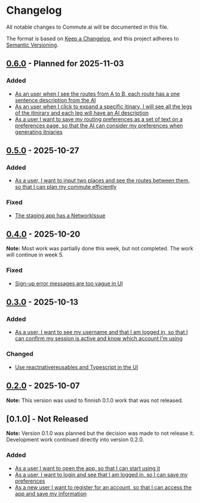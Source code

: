 # Changelog

All notable changes to Commute.ai will be documented in this file.

The format is based on [Keep a Changelog](https://keepachangelog.com/en/1.0.0/),
and this project adheres to [Semantic Versioning](https://semver.org/spec/v2.0.0.html).

## [0.6.0](https://github.com/Commute-ai/.github/releases/tag/v0.6.0) - Planned for 2025-11-03

### Added
- [As an user when I see the routes from A to B, each route has a one sentence description from the AI](https://github.com/Commute-ai/.github/issues/8)
- [As an user when I click to expand a specific itinary, I will see all the legs of the itinirary and each leg will have an AI description](https://github.com/Commute-ai/.github/issues/9)
- [As a user I want to save my routing preferences as a set of text on a preferences page, so that the AI can consider my preferences when generating itniaries](https://github.com/Commute-ai/.github/issues/3)

## [0.5.0](https://github.com/Commute-ai/.github/releases/tag/v0.5.0) - 2025-10-27

### Added
- [As a user, I want to input two places and see the routes between them, so that I can plan my commute efficiently](https://github.com/Commute-ai/.github/issues/1)

### Fixed
- [The staging app has a NetworkIssue](https://github.com/Commute-ai/ui/issues/49)

## [0.4.0](https://github.com/Commute-ai/.github/releases/tag/v0.4.0) - 2025-10-20

**Note:** Most work was partially done this week, but not completed. The work will continue in week 5.

### Fixed

- [Sign-up error messages are too vague in UI](https://github.com/Commute-ai/ui/issues/39)

## [0.3.0](https://github.com/Commute-ai/.github/releases/tag/v0.3.0) - 2025-10-13

### Added

- [As a user, I want to see my username and that I am logged in, so that I can confirm my session is active and know which account I'm using](https://github.com/Commute-ai/.github/issues/4)

### Changed

- [Use reactnativereusables and Typescript in the UI](https://github.com/Commute-ai/ui/issues/29)

## [0.2.0](https://github.com/Commute-ai/.github/releases/tag/v0.2.0) - 2025-10-07

**Note:** This version was used to finnish 0.1.0 work that was not released.

## [0.1.0] - Not Released

**Note:** Version 0.1.0 was planned but the decision was made to not release it. Development work continued directly into version 0.2.0.

### Added

- [As a user I want to open the app, so that I can start using it](https://github.com/Commute-ai/.github/issues/2)
- [As a user, I want to login and see that I am logged in, so I can save my preferences](https://github.com/Commute-ai/.github/issues/5)
- [As a new user I want to register for an account, so that I can access the app and save my information](https://github.com/Commute-ai/.github/issues/10)
